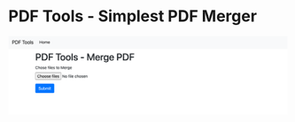 # PDF Tools - Simplest PDF Merger

<!-- add image -->
![](https://github.com/shubhs0707/pdfTools/blob/main/public/readme.png?raw=true)